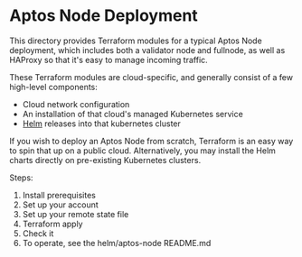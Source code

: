 Aptos Node Deployment
=========================

This directory provides Terraform modules for a typical Aptos Node deployment, which includes both a validator node and fullnode, as well as HAProxy so that it's easy to manage incoming traffic. 

These Terraform modules are cloud-specific, and generally consist of a few high-level components:
* Cloud network configuration
* An installation of that cloud's managed Kubernetes service
* [Helm](https://helm.sh/) releases into that kubernetes cluster

If you wish to deploy an Aptos Node from scratch, Terraform is an easy way to spin that up on a public cloud. Alternatively, you may install the Helm charts directly on pre-existing Kubernetes clusters.

Steps:
1. Install prerequisites
2. Set up your account
3. Set up your remote state file
4. Terraform apply
5. Check it
6. To operate, see the helm/aptos-node README.md
